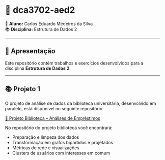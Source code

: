 # 📂 dca3702-aed2

👤 **Aluno:** Carlos Eduardo Medeiros da Silva  
📚 **Disciplina:** Estrutura de Dados 2  

---

## 🔎 Apresentação
Este repositório contém trabalhos e exercícios desenvolvidos para a disciplina **Estrutura de Dados 2**.  

---

## 📚 Projeto 1
O projeto de análise de dados da biblioteca universitária, desenvolvido em paralelo, está disponível no seguinte repositório:

[📌 Projeto Biblioteca – Análises de Empréstimos](https://github.com/Carlos98770/dca3702-aed2/tree/main/unity_1)  

No repositório do projeto biblioteca você encontrará:
- Preparação e limpeza dos dados  
- Transformação em grafos bipartidos e projetados  
- Métricas de rede e visualizações  
- Clusters de usuários com interesses em comum  
